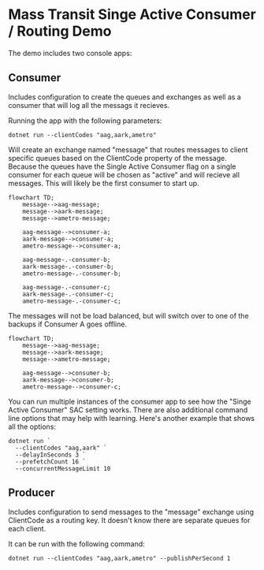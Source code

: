 Mass Transit Singe Active Consumer / Routing Demo
===============

The demo includes two console apps:

Consumer
--------
Includes configuration to create the queues and exchanges as well as a consumer
that will log all the messags it recieves.

Running the app with the following parameters:

    dotnet run --clientCodes "aag,aark,ametro"

Will create an exchange named "message" that routes messages to client specific
queues based on the ClientCode property of the message. Because the queues have
the Single Active Consumer flag on a single consumer for each queue will be
chosen as "active" and will recieve all messages. This will likely be the first
consumer to start up.

```mermaid
flowchart TD;
    message-->aag-message;
    message-->aark-message;
    message-->ametro-message;

    aag-message-->consumer-a;
    aark-message-->consumer-a;
    ametro-message-->consumer-a;

    aag-message-.-consumer-b;
    aark-message-.-consumer-b;
    ametro-message-.-consumer-b;

    aag-message-.-consumer-c;
    aark-message-.-consumer-c;
    ametro-message-.-consumer-c;
```

The messages will not be load balanced, but will switch over to one of the
backups if Consumer A goes offline.

```mermaid
flowchart TD;
    message-->aag-message;
    message-->aark-message;
    message-->ametro-message;

    aag-message-->consumer-b;
    aark-message-->consumer-b;
    ametro-message-->consumer-c;
```


You can run multiple instances of the consumer app to see how the "Singe Active
Consumer" SAC setting works. There are also additional command line options that
may help with learning. Here's another example that shows all the options:

    dotnet run `
      --clientCodes "aag,aark" `
      --delayInSeconds 3 `
      --prefetchCount 16 `
      --concurrentMessageLimit 10


Producer
--------
Includes configuration to send messages to the "message" exchange using
ClientCode as a routing key. It doesn't know there are separate queues for each
client.

It can be run with the following command:

    dotnet run --clientCodes "aag,aark,ametro" --publishPerSecond 1
